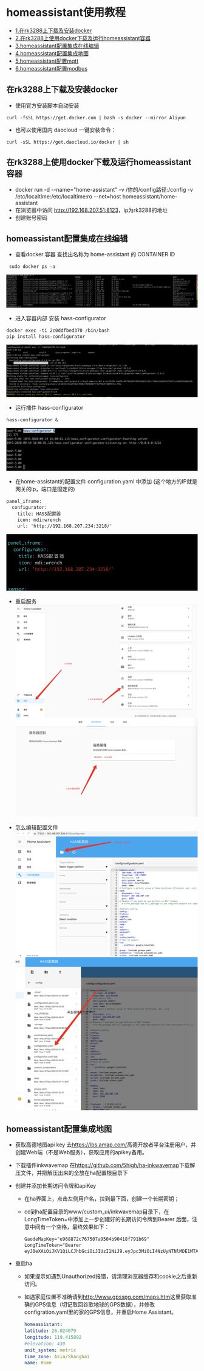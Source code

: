 # homeassistant使用教程

* [1.在rk3288上下载及安装docker](#index1)
* [2.在rk3288上使用docker下载及运行homeassistant容器](#index2)
* [3.homeassistant配置集成在线编辑](#index3)
* [4.homeassistant配置集成地图](#index4)
* [5.homeassistant配置mqtt](#index5)
* [6.homeassistant配置modbus](#index6)

<span id="index1"></span>

## 在rk3288上下载及安装docker

* 使用官方安装脚本自动安装

```shell script
curl -fsSL https://get.docker.com | bash -s docker --mirror Aliyun
```

* 也可以使用国内 daocloud 一键安装命令：

```shell script
curl -sSL https://get.daocloud.io/docker | sh
```

<span id="index2"></span>

## 在rk3288上使用docker下载及运行homeassistant容器

* docker run -d --name="home-assistant" -v /你的/config路径:/config -v /etc/localtime:/etc/localtime:ro --net=host homeassistant/home-assistant
* 在浏览器中访问 <http://192.168.207.51:8123>，ip为rk3288的地址
* 创建账号密码


<span id="index3"></span>
## homeassistant配置集成在线编辑
* 查看docker 容器 查找出名称为 home-assistant 的 CONTAINER ID
```
 sudo docker ps -a
```
![avatar](./image/docker_ps_a.png)
* 进入容器内部 安装 hass-configurator
```
docker exec -ti 2c0ddfbed370 /bin/bash
pip install hass-configurator
```
![avatar](./image/install_hass_configurator.png)
* 运行插件 hass-configurator
```angular2
hass-configurator &
```
![avatar](./image/run_hass_configurator.png)
* 在home-assistant的配置文件 configuration.yaml 中添加 (这个地方的IP就是 网关的ip，端口是固定的)
```angular2
panel_iframe:
  configurator:
    title: HASS配置器
    icon: mdi:wrench
    url: 'http://192.168.207.234:3218/'
```
![avatar](./image/hass_config.png)
* 重启服务
![avatar](./image/restart_hass_1.png)
![avatar](./image/restart_hass_2.png)

* 怎么编辑配置文件
![avatar](./image/update_settings_1.png)
![avatar](./image/update_settings_2.png)


<span id="index4"></span>

## homeassistant配置集成地图

* 获取高德地图api key
去<https://lbs.amap.com/>高德开放者平台注册用户，并创建Web端（不是Web服务），获取应用的apikey备用。

* 下载插件inkwavemap
在<https://github.com/5high/ha-inkwavemap>下载解压文件，并把解压出来的全放在ha配置根目录下

* 创建并添加长期访问令牌和apiKey
  * 在ha界面上，点击左侧用户名，拉到最下面，创建一个长期密钥；
  * cd到ha配置目录的www/custom_ui/inkwavemap目录下，在LongTimeToken=中添加上一步创建好的长期访问令牌到Bearer 后面，注意中间有一个空格，最终效果如下：

    ```text
    GaodeMapKey="e968872c767507a9504b90418f791b69"
    LongTimeToken="Bearer eyJ0eXAiOiJKV1QiLCJhbGciOiJIUzI1NiJ9.eyJpc3MiOiI4NzUyNTNlMDE1MTA0YTc1OGJmZjI0NWMxZjg5ZDU1ZCIsImlhdCI6MTYwMDA0NTE2OCwiZXhwIjoxOTE1NDA1MTY4fQ.ob_B8uLFynvYAHyV9AZOYOkkx12BOcI7EMacDgP10so"
    ```

* 重启ha
  * 如果提示如遇到Unauthorized报错，请清理浏览器缓存和cookie之后重新访问。
  * 如遇家庭位置不准确请到<http://www.gpsspg.com/maps.htm>这里获取准确的GPS信息（切记取回谷歌地球的GPS数据），并修改configration.yaml里的家的GPS信息，并重启Home Assistant。

    ```yaml
    homeassistant:
    latitude: 26.024079
    longitude: 119.415892
    #elevation: 430
    unit_system: metric
    time_zone: Asia/Shanghai
    name: Home
    ```


